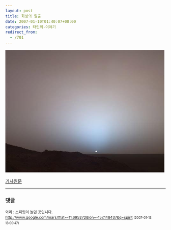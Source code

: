 ```yaml
---
layout: post
title: 화성의 일출
date: 2007-01-10T01:40:07+00:00
categories: 타인의-이야기
redirect_from:
  - /701
---
```


![ ](/assets/media/uploads_2007_01_mars_sunrise.jpg)

<a href="http://www.zdnet.co.kr/news/internet/etc/0,39031281,39154477,00.htm" target="bb">기사원문</a>

* * *

### 댓글



<!--- cmt:1091 --->
<!--- mail: --->
<!--- parent:0 --->

<small class=comment>와리 : 스피릿이 놀던 곳입니다. http://www.google.com/mars/#lat=-11.695272&lon=-157.148437&q=spirit <small>(2007-01-13 13:00:47)</small></small>

